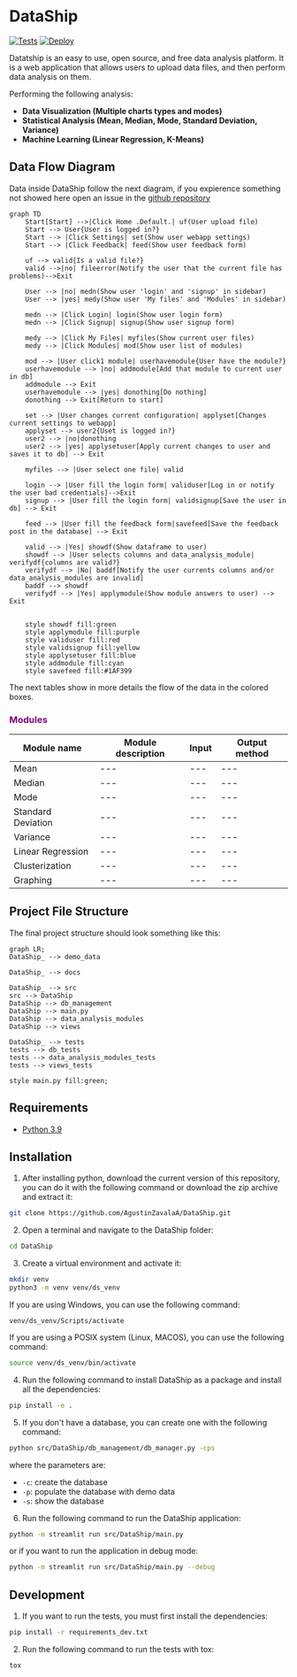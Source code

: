 # DataShip
[![Tests](https://github.com/AgustinZavalaA/DataShip/actions/workflows/tests.yml/badge.svg)](https://github.com/AgustinZavalaA/DataShip/actions/workflows/tests.yml) [![Deploy](https://github.com/AgustinZavalaA/DataShip/actions/workflows/deploy.yml/badge.svg)](http://104.248.205.64:8501/)

Datatship is an easy to use, open source, and free data analysis platform. It is a web application that allows users to upload data files, and then perform data analysis on them.

Performing the following analysis:
- **Data Visualization (Multiple charts types and modes)**
- **Statistical Analysis (Mean, Median, Mode, Standard Deviation, Variance)**
- **Machine Learning (Linear Regression, K-Means)**


## Data Flow Diagram
Data inside DataShip follow the next diagram, if you expierence something not showed here open an issue in the [github repository](https://github.com/AgustinZavalaA/DataShip) 

<style>
    .mermaid svg { height: auto; }
</style>
```mermaid
graph TD
    Start[Start] -->|Click Home .Default.| uf(User upload file)
    Start --> User{User is logged in?}
    Start --> |Click Settings| set(Show user webapp settings)
    Start --> |Click Feedback| feed(Show user feedback form)

    uf --> valid{Is a valid file?}
    valid -->|no| fileerror(Notify the user that the current file has problems)-->Exit

    User --> |no| medn(Show user 'login' and 'signup' in sidebar)
    User --> |yes| medy(Show user 'My files' and 'Modules' in sidebar)

    medn --> |Click Login| login(Show user login form)
    medn --> |Click Signup| signup(Show user signup form)

    medy --> |Click My Files| myfiles(Show current user files)
    medy --> |Click Modules| mod(Show user list of modules)

    mod --> |User click1 module| userhavemodule{User have the module?}
    userhavemodule --> |no| addmodule[Add that module to current user in db]
    addmodule --> Exit
    userhavemodule --> |yes| donothing[Do nothing]
    donothing --> Exit[Return to start]

    set --> |User changes current configuration| applyset[Changes current settings to webapp]
    applyset --> user2{Uset is logged in?}
    user2 --> |no|donothing
    user2 --> |yes| applysetuser[Apply current changes to user and saves it to db] --> Exit

    myfiles --> |User select one file| valid

    login --> |User fill the login form| validuser[Log in or notify the user bad credentials]-->Exit
    signup --> |User fill the login form| validsignup[Save the user in db] --> Exit

    feed --> |User fill the feedback form|savefeed[Save the feedback post in the database] --> Exit

    valid --> |Yes| showdf(Show dataframe to user)
    showdf --> |User selects columns and data_analysis_module| verifydf{columns are valid?}
    verifydf --> |No| baddf[Notify the user currents columns and/or data_analysis_modules are invalid]
    baddf --> showdf
    verifydf --> |Yes| applymodule(Show module answers to user) --> Exit


    style showdf fill:green
    style applymodule fill:purple
    style validuser fill:red
    style validsignup fill:yellow
    style applysetuser fill:blue
    style addmodule fill:cyan
    style savefeed fill:#1AF399
```
The next tables show in more details the flow of the data in the colored boxes.
###  <span style="color:purple">Modules</span>
| Module name        | Module description | Input | Output method |
| ------------------ | ------------------ | ----- | ------------- |
| Mean               | ---                | ---   | ---           |
| Median             | ---                | ---   | ---           |
| Mode               | ---                | ---   | ---           |
| Standard Deviation | ---                | ---   | ---           |
| Variance           | ---                | ---   | ---           |
| Linear Regression  | ---                | ---   | ---           |
| Clusterization     | ---                | ---   | ---           |
| Graphing           | ---                | ---   | ---           |




## Project File Structure
The final project structure should look something like this:
```mermaid
graph LR;
DataShip_ --> demo_data

DataShip_ --> docs

DataShip_ --> src
src --> DataShip
DataShip --> db_management
DataShip --> main.py
DataShip --> data_analysis_modules
DataShip --> views

DataShip_ --> tests
tests --> db_tests
tests --> data_analysis_modules_tests
tests --> views_tests

style main.py fill:green;
```

## Requirements
- [Python 3.9](https://www.python.org/ "Python latest version")

## Installation
1. After installing python, download the current version of this repository, you can do it with the following command or download the zip archive and extract it:
``` bash
git clone https://github.com/AgustinZavalaA/DataShip.git
```
2. Open a terminal and navigate to the DataShip folder:
``` bash
cd DataShip
```
3. Create a virtual environment and activate it:
```bash
mkdir venv
python3 -m venv venv/ds_venv
```
If you are using Windows, you can use the following command:
```pwsh
venv/ds_venv/Scripts/activate
```
If you are using a POSIX system (Linux, MACOS), you can use the following command:
```bash
source venv/ds_venv/bin/activate
```
4. Run the following command to install DataShip as a package and install all the dependencies:
``` bash
pip install -e .
```
5. If you don't have a database, you can create one with the following command:
``` bash
python src/DataShip/db_management/db_manager.py -cps
```
where the parameters are:
- `-c`: create the database
- `-p`: populate the database with demo data
- `-s`: show the database
   
6. Run the following command to run the DataShip application:
``` bash
python -m streamlit run src/DataShip/main.py
```
or if you want to run the application in debug mode:
``` bash
python -m streamlit run src/DataShip/main.py --debug
```

## Development
1. If you want to run the tests, you must first install the dependencies:
``` bash
pip install -r requirements_dev.txt
```
2. Run the following command to run the tests with tox:
``` bash
tox
```